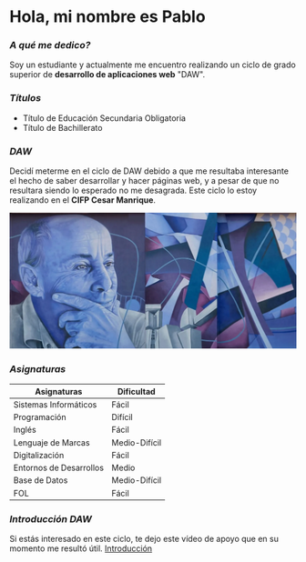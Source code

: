 # Hola, mi nombre es Pablo

### *A qué me dedico?*
Soy un estudiante y actualmente me encuentro realizando un ciclo de grado superior de **desarrollo de aplicaciones web** "DAW".

### *Títulos*
- Título de Educación Secundaria Obligatoria
- Título de Bachillerato

### *DAW*
Decidí meterme en el ciclo de DAW debido a que me resultaba interesante el hecho de saber desarrollar y hacer páginas web, y a pesar de que no resultara siendo lo esperado no me desagrada. Este ciclo lo estoy realizando en el **CIFP Cesar Manrique**.

![CIFP Cesar Manrique](Cesar.webp)

### *Asignaturas*

| Asignaturas | Dificultad |
| ----------- | ---------- |
| Sistemas Informáticos | Fácil |
| Programación | Difícil |
| Inglés | Fácil |
| Lenguaje de Marcas | Medio-Difícil |
| Digitalización | Fácil |
| Entornos de Desarrollos | Medio |
| Base de Datos | Medio-Difícil |
| FOL | Fácil |

### *Introducción DAW*

Si estás interesado en este ciclo, te dejo este vídeo de apoyo que en su momento me resultó útil.
[Introducción](https://youtu.be/dfEEG4A_Hoo?feature=shared)

